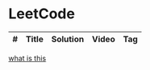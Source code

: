 # LeetCode

| # | Title | Solution | Video | Tag |
|---|-------|----------|-------|-----|      
[what is this](www.youtube.com)

